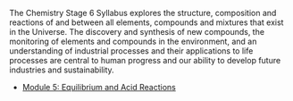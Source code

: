 The Chemistry Stage 6 Syllabus explores the structure, composition and reactions of and between all elements, compounds and mixtures that exist in the Universe. The discovery and synthesis of new compounds, the monitoring of elements and compounds in the environment, and an understanding of industrial processes and their applications to life processes are central to human progress and our ability to develop future industries and sustainability.

- [Module 5: Equilibrium and Acid Reactions](pages/module-5.md)